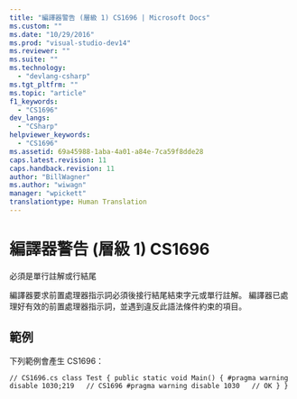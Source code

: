 ```yaml
---
title: "編譯器警告 (層級 1) CS1696 | Microsoft Docs"
ms.custom: ""
ms.date: "10/29/2016"
ms.prod: "visual-studio-dev14"
ms.reviewer: ""
ms.suite: ""
ms.technology: 
  - "devlang-csharp"
ms.tgt_pltfrm: ""
ms.topic: "article"
f1_keywords: 
  - "CS1696"
dev_langs: 
  - "CSharp"
helpviewer_keywords: 
  - "CS1696"
ms.assetid: 69a45988-1aba-4a01-a84e-7ca59f8dde28
caps.latest.revision: 11
caps.handback.revision: 11
author: "BillWagner"
ms.author: "wiwagn"
manager: "wpickett"
translationtype: Human Translation
---
```

# 編譯器警告 (層級 1) CS1696
必須是單行註解或行結尾  
  
 編譯器要求前置處理器指示詞必須後接行結尾結束字元或單行註解。 編譯器已處理好有效的前置處理器指示詞，並遇到違反此語法條件約束的項目。  
  
## 範例  
 下列範例會產生 CS1696：  
  
```  
// CS1696.cs class Test { public static void Main() { #pragma warning disable 1030;219   // CS1696 #pragma warning disable 1030   // OK } }  
```